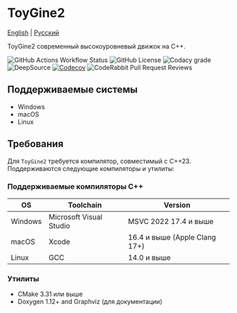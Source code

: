 # ToyGine2

[English](README.md) | [Русский](README.ru.md)

ToyGine2 современный высокоуровневый движок на C++.

![GitHub Actions Workflow Status](https://img.shields.io/github/actions/workflow/status/ToymanInteractive/toygine2/push.yaml?branch=main&logo=github&logoColor=fff&label=Build)
![GitHub License](https://img.shields.io/github/license/ToymanInteractive/toygine2?logo=github&logoColor=fff&label=License)
![Codacy grade](https://img.shields.io/codacy/grade/4c8233540e7c4e5f9715aaacfa36679f?logo=codacy&logoColor=fff&label=Code%20Quality)
![DeepSource](https://app.deepsource.com/gh/ToymanInteractive/toygine2.svg/?label=active+issues&show_trend=true&token=VnVx7Ql_HnllN1_QgIN7C8Zy)
[![Codecov](https://img.shields.io/codecov/c/github/ToymanInteractive/toygine2?logo=codecov&logoColor=fff&flag=documentation&label=Doxygen%20Coverage)](https://codecov.io/gh/ToymanInteractive/toygine2)
![CodeRabbit Pull Request Reviews](https://img.shields.io/coderabbit/prs/github/ToymanInteractive/toygine2?logo=coderabbit&logoColor=fff&label=CodeRabbit%20Reviews)

## Поддерживаемые системы

- Windows
- macOS
- Linux

## Требования

Для `ToyGine2` требуется компилятор, совместимый с C++23. Поддерживаются следующие компиляторы и утилиты:

### Поддерживаемые компиляторы C++

| OS      | Toolchain               | Version                       |
| ------- | ----------------------- | ----------------------------- |
| Windows | Microsoft Visual Studio | MSVC 2022 17.4 и выше         |
| macOS   | Xcode                   | 16.4 и выше (Apple Clang 17+) |
| Linux   | GCC                     | 14.0 и выше                   |

### Утилиты

- CMake 3.31 или выше
- Doxygen 1.12+ and Graphviz (для документации)
